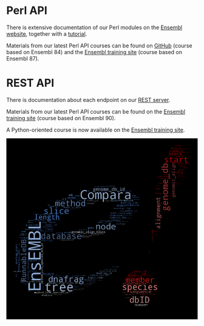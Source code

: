 # Perl API

There is extensive documentation of our Perl modules on the [Ensembl
website](http://www.ensembl.org/info/docs/Doxygen/compara-api/namespaceBio_1_1EnsEMBL_1_1Compara.html),
together with a
[tutorial](http://www.ensembl.org/info/docs/api/compara/compara_tutorial.html).

Materials from our latest Perl API courses can be found on
[GitHub](https://github.com/Ensembl/ensembl-presentation/tree/master/API/Compara)
(course based on Ensembl 84) and the [Ensembl training
site](http://training.ensembl.org/events/2017/2017-02-09-APITaiwan) (course
based on Ensembl 87).

# REST API

There is documentation about each endpoint on our [REST
server](http://rest.ensembl.org/).

Materials from our latest Perl API courses can be found on
the [Ensembl training
site](http://training.ensembl.org/events/2017/2017-11-27-REST_API_EBI_Nov)
(course based on Ensembl 90).

A Python-oriented course is now available on the [Ensembl training
site](http://training.ensembl.org/events/2018/2018-07-12-REST_API_EBI).


![e!Compara word cloud](ebang-wordcloud.png)

